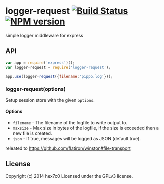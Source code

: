 logger-request [![Build Status](https://travis-ci.org/hex7c0/logger-request.svg?branch=master)](https://travis-ci.org/hex7c0/logger-request) [![NPM version](https://badge.fury.io/js/logger-request.svg)](http://badge.fury.io/js/logger-request)
==============

simple logger middleware for express

## API

```js
var app = require('express')();
var logger-request = require('logger-request');

app.use(logger-request({filename:'pippo.log'}));
```

### logger-request(options)

Setup session store with the given `options`.

#### Options

  - `filename` - The filename of the logfile to write output to.
  - `maxsize` - Max size in bytes of the logfile, if the size is exceeded then a new file is created.
  - `json` - If true, messages will be logged as JSON (default true).

releated to https://github.com/flatiron/winston#file-transport

## License
Copyright (c) 2014 hex7c0
Licensed under the GPLv3 license.